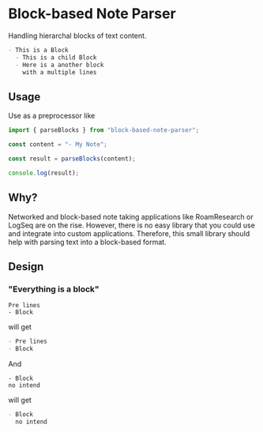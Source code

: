 # Block-based Note Parser

Handling hierarchal blocks of text content.

```md
- This is a Block
  - This is a child Block
  - Here is a another block
    with a multiple lines
```

## Usage

Use as a preprocessor like

```ts
import { parseBlocks } from "block-based-note-parser";

const content = "- My Note";

const result = parseBlocks(content);

console.log(result);
```

## Why?

Networked and block-based note taking applications like RoamResearch or LogSeq are on the rise. However, there is no easy library that you could use and integrate into custom applications. Therefore, this small library should help with parsing text into a block-based format.

## Design

### "Everything is a block"

```
Pre lines
- Block
```

will get

```md
- Pre lines
- Block
```

And

```
- Block
no intend
```

will get

```md
- Block
  no intend
```
